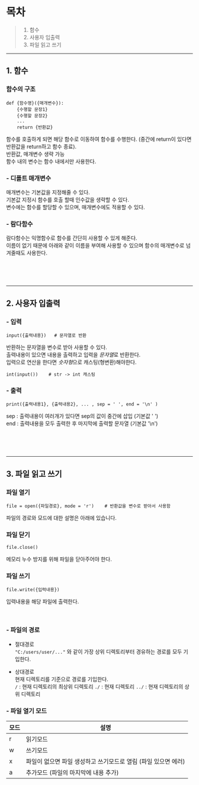 # 목차
> 1. 함수
> 2. 사용자 입출력
> 3. 파일 읽고 쓰기

- - -
## 1. 함수
### 함수의 구조
```
def {함수명}({매개변수}):
    {수행할 문장1}
    {수행할 문장2}
    ...
    return {반환값}
```

함수를 호출하게 되면 해당 함수로 이동하여 함수를 수행한다. (중간에 return이 있다면 반환값을 return하고 함수 종료).    
반환값, 매개변수 생략 가능   
함수 내의 변수는 함수 내에서만 사용한다.   

### - 디폴트 매개변수
매개변수는 기본값을 지정해줄 수 있다.   
기본값 지정시 함수를 호출 할때 인수값을 생략할 수 있다.   
변수에는 함수를 할당할 수 있으며, 매개변수에도 적용할 수 있다.   
   
### - 람다함수
람다함수는 익명함수로 함수를 간단히 사용할 수 있게 해준다.   
이름이 없기 때문에 아래와 같이 이름을 부여해 사용할 수 있으며 함수의 매개변수로 넘겨줄때도 사용한다.   

<br/><br/><br/>

- - -
## 2. 사용자 입출력
### - 입력
```
input({출력내용})   # 문자열로 반환
```

반환하는 문자열을 변수로 받아 사용할 수 있다.   
출력내용이 있으면 내용을 출력하고 입력을 *문자열*로 반환한다.   
입력으로 연산을 한다면 *숫자형*으로 캐스팅(형변환)해야한다.   

```
int(input())    # str -> int 캐스팅
```

### - 출력
```
print({출력내용1}, {출력내용2}, ... , sep = ' ', end = '\n' )    
```

sep : 출력내용이 여러개가 있다면 sep의 값이 중간에 삽입 (기본값 ' ')   
end : 출력내용을 모두 출력한 후 마지막에 출력할 문자열 (기본값 '\n')   

<br/><br/><br/>

- - -
## 3. 파일 읽고 쓰기
### 파일 열기
``` 
file = open({파일경로}, mode = 'r')    # 반환값을 변수로 받아서 사용함
```
파일의 경로와 모드에 대한 설명은 아래에 있습니다.

### 파일 닫기
```
file.close()
```
메모리 누수 방지를 위해 파일을 닫아주어야 한다.   
   
### 파일 쓰기
```
file.write({입력내용})
```
입력내용을 해당 파일에 출력한다.   

<br/>

### - 파일의 경로
- 절대경로   
``` "C:/users/user/..." ``` 와 같이 가장 상위 디렉토리부터 경유하는 경로를 모두 기입한다.   
   
- 상대경로   
현재 디렉토리를 기준으로 경로를 기입한다.   
``` / ```       : 현재 디렉토리의 최상위 디렉토리
``` ./ ```      : 현재 디렉토리
``` ../ ```     : 현재 디렉토리의 상위 디렉토리   
   
### - 파일 열기 모드
|모드|설명        
|----|------------
|r   |읽기모드   
|w   |쓰기모드   
|x   |파일이 없으면 파일 생성하고 쓰기모드로 열림 (파일 있으면 에러)   
|a   |추가모드 (파일의 마지막에 내용 추가)   
